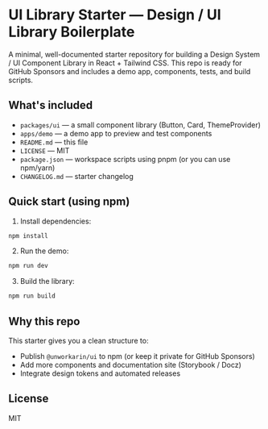 # UI Library Starter — Design / UI Library Boilerplate

A minimal, well-documented starter repository for building a Design System / UI Component Library in React + Tailwind CSS.
This repo is ready for GitHub Sponsors and includes a demo app, components, tests, and build scripts.

## What's included
- `packages/ui` — a small component library (Button, Card, ThemeProvider)
- `apps/demo` — a demo app to preview and test components
- `README.md` — this file
- `LICENSE` — MIT
- `package.json` — workspace scripts using pnpm (or you can use npm/yarn)
- `CHANGELOG.md` — starter changelog

## Quick start (using npm)
1. Install dependencies:
```bash
npm install
```
2. Run the demo:
```bash
npm run dev
```
3. Build the library:
```bash
npm run build
```

## Why this repo
This starter gives you a clean structure to:
- Publish `@unworkarin/ui` to npm (or keep it private for GitHub Sponsors)
- Add more components and documentation site (Storybook / Docz)
- Integrate design tokens and automated releases

## License
MIT
